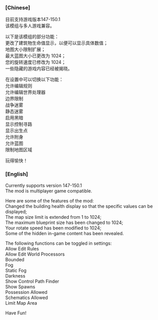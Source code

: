 ### [Chinese]
目前支持游戏版本147-150.1  
该模组与多人游戏兼容。

以下是该模组的部分功能：  
更改了建筑物生命值显示，以便可以显示具体数值；  
地图大小限制扩展；  
最大蓝图大小已更改为 1024；  
您的旋转速度已修改为 1024；  
一些隐藏的游戏内容已经被揭晓。  

在设置中可以切换以下功能：  
允许编辑规则  
允许编辑世界处理器  
边界限制  
战争迷雾  
静态迷雾  
启用黑暗  
显示控制寻路  
显示出生点  
允许附身  
允许蓝图  
限制地图区域

玩得愉快！

### [English]
Currently supports version 147-150.1  
The mod is multiplayer game compatible.

Here are some of the features of the mod:  
Changed the building health display so that the specific values can be displayed;  
The map size limit is extended from 1 to 1024;  
The maximum blueprint size has been changed to 1024;  
Your rotate speed has been modified to 1024;  
Some of the hidden in-game content has been revealed.

The following functions can be toggled in settings:  
Allow Edit Rules  
Allow Edit World Processors  
Bounded  
Fog  
Static Fog  
Darkness  
Show Control Path Finder  
Show Spawns  
Possession Allowed  
Schematics Allowed  
Limit Map Area

Have Fun!